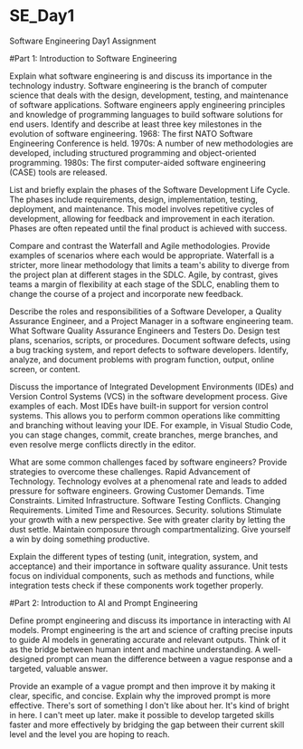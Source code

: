 # SE_Day1
Software Engineering Day1 Assignment

#Part 1: Introduction to Software Engineering

Explain what software engineering is and discuss its importance in the technology industry.
Software engineering is the branch of computer science that deals with the design, development, testing, and maintenance of software applications.
Software engineers apply engineering principles and knowledge of programming languages to build software solutions for end users.
Identify and describe at least three key milestones in the evolution of software engineering.
1968: The first NATO Software Engineering Conference is held.
1970s: A number of new methodologies are developed, including structured programming and object-oriented programming.
1980s: The first computer-aided software engineering (CASE) tools are released.

List and briefly explain the phases of the Software Development Life Cycle.
The phases include requirements, design, implementation, testing, deployment, and maintenance. This model involves repetitive cycles of development, allowing for feedback and improvement in each iteration. Phases are often repeated until the final product is achieved with success.

Compare and contrast the Waterfall and Agile methodologies. Provide examples of scenarios where each would be appropriate.
Waterfall is a stricter, more linear methodology that limits a team's ability to diverge from the project plan at different stages in the SDLC. Agile, by contrast, gives teams a margin of flexibility at each stage of the SDLC, enabling them to change the course of a project and incorporate new feedback.

Describe the roles and responsibilities of a Software Developer, a Quality Assurance Engineer, and a Project Manager in a software engineering team.
What Software Quality Assurance Engineers and Testers Do. Design test plans, scenarios, scripts, or procedures. Document software defects, using a bug tracking system, and report defects to software developers. Identify, analyze, and document problems with program function, output, online screen, or content.

Discuss the importance of Integrated Development Environments (IDEs) and Version Control Systems (VCS) in the software development process. Give examples of each.
Most IDEs have built-in support for version control systems. This allows you to perform common operations like committing and branching without leaving your IDE. For example, in Visual Studio Code, you can stage changes, commit, create branches, merge branches, and even resolve merge conflicts directly in the editor.

What are some common challenges faced by software engineers? Provide strategies to overcome these challenges.
Rapid Advancement of Technology. Technology evolves at a phenomenal rate and leads to added pressure for software engineers.
Growing Customer Demands.
Time Constraints.
Limited Infrastructure.
Software Testing Conflicts.
Changing Requirements.
Limited Time and Resources. 
Security.
solutions
Stimulate your growth with a new perspective.
See with greater clarity by letting the dust settle.
Maintain composure through compartmentalizing.
Give yourself a win by doing something productive.

Explain the different types of testing (unit, integration, system, and acceptance) and their importance in software quality assurance.
Unit tests focus on individual components, such as methods and functions, while integration tests check if these components work together properly.

#Part 2: Introduction to AI and Prompt Engineering


Define prompt engineering and discuss its importance in interacting with AI models.
Prompt engineering is the art and science of crafting precise inputs to guide AI models in generating accurate and relevant outputs. Think of it as the bridge between human intent and machine understanding. A well-designed prompt can mean the difference between a vague response and a targeted, valuable answer.

Provide an example of a vague prompt and then improve it by making it clear, specific, and concise. Explain why the improved prompt is more effective.
There's sort of something I don't like about her.
It's kind of bright in here.
I can't meet up later.
make it possible to develop targeted skills faster and more effectively by bridging the gap between their current skill level and the level you are hoping to reach.
